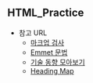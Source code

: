 ## HTML_Practice

* 참고 URL
    * [마크업 검사](https://validator.w3.org/)
    * [Emmet 문법](https://docs.emmet.io/)
    * [기술 동향 모아보기](https://developer.mozilla.org/ko/)
    * [Heading Map](https://chromewebstore.google.com/detail/headingsmap/flbjommegcjonpdmenkdiocclhjacmbi?pli=1)
